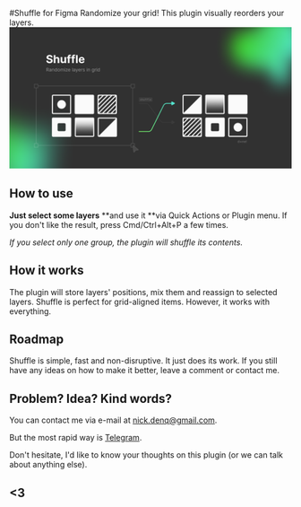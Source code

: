 #Shuffle for Figma
Randomize your grid! This plugin visually reorders your layers.
![decorative](https://github.com/qurle/shuffle/blob/main/cover.png?raw=true)

## How to use

**Just select some layers** **and use it **via Quick Actions or Plugin menu. If you don't like the result, press Cmd/Ctrl+Alt+P a few times.

_If you select only one group, the plugin will shuffle its contents._

## **How it works**

The plugin will store layers' positions, mix them and reassign to selected layers. Shuffle is perfect for grid-aligned items. However, it works with everything.

## **Roadmap**

Shuffle is simple, fast and non-disruptive. It just does its work. If you still have any ideas on how to make it better, leave a comment or contact me.

## **Problem? Idea? Kind words?**

You can contact me via e-mail at [nick.denq@gmail.com](mailto:nick.denq@gmail.com?subject=Spotify%20to%20Figma).

But the most rapid way is [Telegram](http://t.me/qurle).

Don't hesitate, I'd like to know your thoughts on this plugin (or we can talk about anything else).

## **<3**